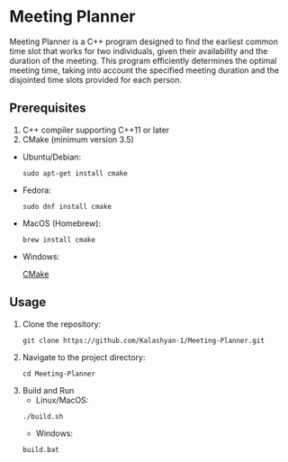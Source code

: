 # Meeting Planner

Meeting Planner is a C++ program designed to find the earliest common time slot that works for two individuals, given their availability and the duration of the meeting. This program efficiently determines the optimal meeting time, taking into account the specified meeting duration and the disjointed time slots provided for each person.

## Prerequisites

1. C++ compiler supporting C++11 or later
2. CMake (minimum version 3.5)


- Ubuntu/Debian: 
    ```shell
    sudo apt-get install cmake
    ```
- Fedora:
    ```shell
    sudo dnf install cmake
    ```
- MacOS (Homebrew):
    ```shell
    brew install cmake
    ```
- Windows:
  
    [CMake](https://cmake.org/download/)



## Usage
1. Clone the repository:
    ```shell
    git clone https://github.com/Kalashyan-1/Meeting-Planner.git
    ```
2. Navigate to the project directory:
    ```shell
    cd Meeting-Planner
    ```
3. Build and Run
    - Linux/MacOS:
    ```shell
    ./build.sh
    ```
    - Windows:
    ```shell
    build.bat
    ```

